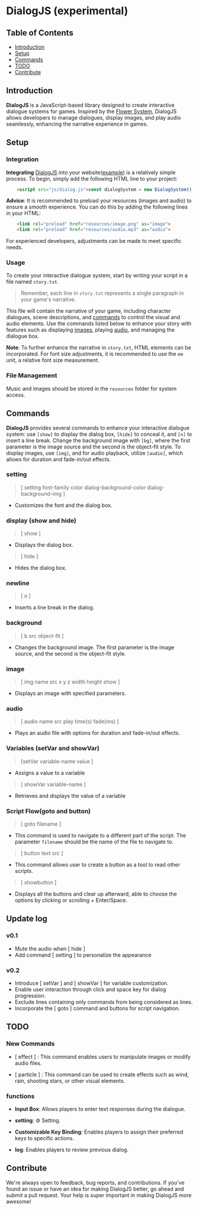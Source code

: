 # DialogJS (experimental)

## Table of Contents
- [Introduction](#introduction)
- [Setup](#setup)
- [Commands](#commands)
- [TODO](#todo)
- [Contribute](#contribute)

## Introduction
**DialogJS** is a JavaScript-based library designed to create interactive dialogue systems for games. Inspired by the [Flower System](https://github.com/emptygamer/flower), DialogJS allows developers to manage dialogues, display images, and play audio seamlessly, enhancing the narrative experience in games.

## Setup
### Integration
**Integrating** [DialogJS](#introduction) into your website([example](https://kelvinlinkk.github.io/dialog/dialog.html)) is a relatively simple process. To begin, simply add the following HTML line to your project:
```html
    <script src="js/dialog.js">const dialogSystem = new DialogSystem();</script>
```
**Advice**: It is recommended to preload your resources (images and audio) to ensure a smooth experience. You can do this by adding the following lines in your HTML:
```html
    <link rel="preload" href="resources/image.png" as="image">
    <link rel="preload" href="resources/audio.mp3" as="audio">
```
For experienced developers, adjustments can be made to meet specific needs.

### Usage
To create your interactive dialogue system, start by writing your script in a file named `story.txt`. 

>Remember, each line in `story.txt` represents a single paragraph in your game's narrative. 

This file will contain the narrative of your game, including character dialogues, scene descriptions, and [commands](#commands) to control the visual and audio elements. 
Use the commands listed below to enhance your story with features such as displaying [images](#image), playing [audio](#audio), and managing the dialogue box.

**Note**: To further enhance the narrative in `story.txt`, HTML elements can be incorporated. For font size adjustments, it is recommended to use the `em` unit, a relative font size measurement.

### File Management
Music and images should be stored in the `resources` folder for system access.

## Commands

**DialogJS** provides several commands to enhance your interactive dialogue system: use `[show]` to display the dialog box, `[hide]` to conceal it, and `[n]` to insert a line break. Change the background image with `[bg]`, where the first parameter is the image source and the second is the object-fit style. To display images, use `[img]`, and for audio playback, utilize `[audio]`, which allows for duration and fade-in/out effects.

### setting
> [ setting font-family color dialog-background-color dialog-background-img ]
* Customizes the font and the dialog box.

### display (show and hide)
> [ show ]
- Displays the dialog box.
> [ hide ]
- Hides the dialog box.
### newline
> [ n ]
- Inserts a line break in the dialog.
### background
> [ b src object-fit ]
-  Changes the background image. The first parameter is the image source, and the second is the object-fit style.
### image
> [ img name src x y z width height show ]
- Displays an image with specified parameters.
### audio
>[ audio name src play time(s) fade(ms) ]
- Plays an audio file with options for duration and fade-in/out effects.

### Variables (setVar and showVar)
> [setVar variable-name value ]
* Assigns a value to a variable

> [ showVar variable-name ]
* Retrieves and displays the value of a variable

### Script Flow(goto and button)
> [ goto filename ]
* This command is used to navigate to a different part of the script. The parameter `filename` should be the name of the file to navigate to.
> [ button text src ]
* This command allows user to create a button as a tool to read other scripts.
> [ showbutton ]
* Displays all the buttons and clear up afterward, able to choose the options by clicking or scrolling + Enter/Space.

## Update log
### v0.1
- Mute the audio when [ hide ]
- Add command [ setting ] to personalize the appearance
### v0.2
- Introduce [ setVar ] and [ showVar ] for variable customization.
- Enable user interaction through click and space key for dialog progression.
- Exclude lines containing only commands from being considered as lines.
- Incorporate the [ goto ] command and buttons for script navigation.


## TODO
### New Commands
- [ effect ] : This command enables users to manipulate images or modify audio files.

- [ particle ] : This command can be used to create effects such as wind, rain, shooting stars, or other visual elements.

### functions

- **Input Box**: Allows players to enter text responses during the dialogue.

- **setting**: ⚙ Setting.

- **Customizable Key Binding**: Enables players to assign their preferred keys to specific actions.

- **log**: Enables players to review previous dialog.

## Contribute

We're always open to feedback, bug reports, and contributions. If you've found an issue or have an idea for making DialogJS better, go ahead and submit a pull request. Your help is super important in making DialogJS more awesome!